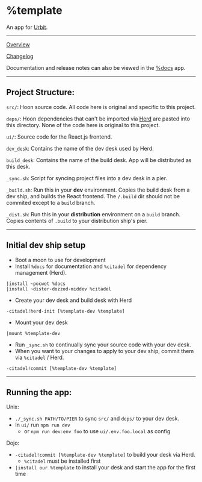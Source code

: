 <!---
    Initial Repository Setup:
    * Replace "template" with the name of your app everywhere in this repo
    * Add your name to LICENSE
-->

# %template

An app for [Urbit](https://urbit.org).

-----

[Overview](./src/doc/overview.udon)

[Changelog](./src/doc/changelog.udon)

Documentation and release notes can also be viewed in the [%docs](https://github.com/tinnus-napbus/docs-app) app.

-----
## Project Structure:

`src/`: Hoon source code. All code here is original and specific to this project.

`deps/`: Hoon dependencies that can't be imported via [Herd](./src/desk.herd) are pasted into this directory. None of the code here is original to this project.

`ui/`: Source code for the React.js frontend.

`dev_desk`: Contains the name of the dev desk used by Herd.

`build_desk`: Contains the name of the build desk. App will be distributed as this desk.

`_sync.sh`: Script for syncing project files into a dev desk in a pier.

`_build.sh`: Run this in your **dev** environment. Copies the build desk from a dev ship, and builds the React frontend. The `/.build` dir should not be commited except to a `build` branch.

`_dist.sh`: Run this in your **distribution** environment on a `build` branch. Copies contents of `.build` to your distribution ship's pier.

-----

## Initial dev ship setup
* Boot a moon to use for development
* Install `%docs` for documentation and `%citadel` for dependency management (Herd).
```
|install ~pocwet %docs
|install ~dister-dozzod-middev %citadel
```
* Create your dev desk and build desk with Herd
```
-citadel!herd-init [%template-dev %template]
```
* Mount your dev desk
```
|mount %template-dev
```
* Run `_sync.sh` to continually sync your source code with your dev desk.
* When you want to your changes to apply to your dev ship, commit them via `%citadel` / Herd.
```
-citadel!commit [%template-dev %template]
```

-----
## Running the app:

Unix:
* `./_sync.sh PATH/TO/PIER` to sync `src/` and `deps/` to your dev desk.
* In `ui/` run `npm run dev`
  * or `npm run dev:env foo` to use `ui/.env.foo.local` as config

Dojo:
* `-citadel!commit [%template-dev %template]` to build your desk via Herd.
  * `%citadel` must be installed first
* `|install our %template` to install your desk and start the app for the first time

